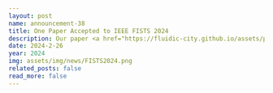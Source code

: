 ```yaml
---
layout: post
name: announcement-38
title: One Paper Accepted to IEEE FISTS​ 2024
description: Our paper <a href="https://fluidic-city.github.io/assets/pdf/Villarreal2024Eco.pdf"> Analyzing Emissions and Energy Efficiency at Unsignalized Real-world Intersections Under Mixed Traffic Control </a> has been accepted to IEEE Forum for Innovative Sustainable Transportation Systems (FISTS)​, 2024. Congratulations to all the authors!
date: 2024-2-26
year: 2024
img: assets/img/news/FISTS2024.png
related_posts: false
read_more: false
---
```

